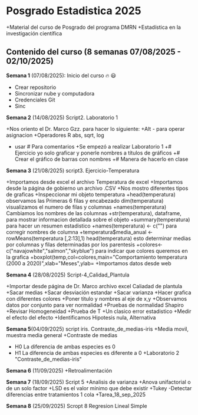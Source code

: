 # Posgrado Estadistica 2025
 
  +Material del curso de Posgrado del programa DMRN
  +Estadística en la investigación científica

## Contenido del curso (8 semanas 07/08/2025 - 02/10/2025)

**Semana 1** (07/08/2025): Inicio del curso :fire: :smiley:
  + Crear repositorio
  + Sincronizar nube y computadora
  + Credenciales Git
  + Sinc


**Semana 2** (14/08/2025) Script2. Laboratorio 1

  +Nos oriento el Dr. Marco Gzz. para hacer lo siguiente:
  +Alt - para operar asignacion
  +Operadores R abs, sqrt, log
  + usar # Para comentarios
  +Se empezó a realizar Laboratorio 1
  +# Ejercicio yo solo graficar y ponerle nombres a títulos de gráficos
  +# Crear el gráfico de barras con nombres
  +# Manera de hacerlo en clase
  
   
**Semana 3** (21/08/2025) script3.  Ejercicio-Temperatura

  +Importamos desde excel el archivo Temperatura de excel
  +Importamos desde la página de gobierno un archivo .CSV
  +Nos mostro diferentes tipos de graficas
  +Inspeccionar mi objeto temperatura
  +head(temperatura) observamos las Primeras 6 filas y encabezado
  dim(temperatura) visualizamos el numero de filas y columnas
  +names(temperatura) Cambiamos los nombres de las columnas
  +str(temperatura), dataframe, para mostrar informacion detallada sobre el objeto
  +summary(temperatura) para hacer un resumen estadistico
  +names(temperatura) <- c("") para corregir nombres de columna
  +temperatura$media_anual <- rowMeans(temperatura [,2:13],1) head(temperatura) esto determinar medias por columnas y filas determinadas por los parentesis
  +colores<-c("navajowhite","salmon","skyblue") para indicar que colores queremos en la grafica
  +boxplot(temp,col=colores,main="Comportamiento temperatura (2000 a 2020)",xlab="Meses",ylab=
  +Importamos datos desde web
  

**Semana 4** (28/08/2025) Script-4_Calidad_Plantula

  +Importar desde página de Dr. Marco archivo excel Caliadad de plantula
  +Sacar medias 
  +Sacar desviación estandar
  +Sacar varianza
  +Hacer grafica con diferentes colores
  +Poner titulo y nombres al eje de x,y
  +Observamos datos por conjunto para ver normalidad
  +Pruebas de normalidad Shapiro
  +Revisar Homogeneidad
  +Prueba de T
  +Un clasico error estadistico
  +Medir el efecto del efecto
  +Identificamos Hipotesis nula, Alternativa
  
  
**Semana 5**(04/09/2025) script iris. Contraste_de_medias-iris
  +Media movil, muestra media general 
  +Contraste de medias
  + H0 La diferencia de ambas especies es 0
  + H1 La diferencia de ambas especies es diferente a 0
  +Laboratorio 2 "Contraste_de_medias-iris"
  
**Semana 6** (11/09/2025)
  +Retroalimentación
  
**Semana 7** (18/09/2025)  Script 5
  +Analisis de varianza
    +Anova unifactorial o de un solo factor
    +LSD es el valor mínimo que debe existir
    +Tukey -Detectar diferencias entre tratamientos  1 cola
    +Tarea_18_sep_2025

**Semana 8** (25/09/2025)  Scropt 8
 Regresion Lineal Simple

